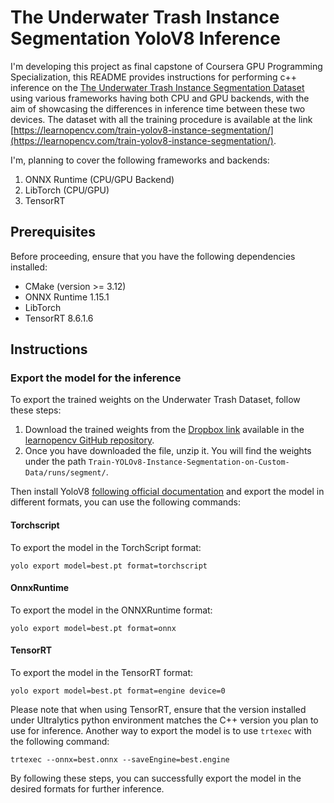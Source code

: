 # The Underwater Trash Instance Segmentation YoloV8 Inference
I'm developing this project as final capstone of Coursera GPU Programming Specialization, this README provides instructions for performing c++ inference on the [The Underwater Trash Instance Segmentation Dataset](https://conservancy.umn.edu/handle/11299/214865) using various frameworks having both CPU and GPU backends, with the aim of showcasing the differences in inference time between these two devices. The dataset with all the training procedure is available at the link [https://learnopencv.com/train-yolov8-instance-segmentation/](https://learnopencv.com/train-yolov8-instance-segmentation/).  

I'm, planning to cover the following frameworks and backends:

1. ONNX Runtime (CPU/GPU Backend)
3. LibTorch (CPU/GPU)
5. TensorRT

## Prerequisites

Before proceeding, ensure that you have the following dependencies installed:

- CMake (version >= 3.12)
- ONNX Runtime 1.15.1
- LibTorch 
- TensorRT 8.6.1.6

## Instructions

### Export the model for the inference

To export the trained weights on the Underwater Trash Dataset, follow these steps:

1. Download the trained weights from the [Dropbox link](https://www.dropbox.com/scl/fo/cjj6w4q3679w1n03211zr/h?dl=1&rlkey=z16lunmbuwsn98we968psulse) available in the [learnopencv GitHub repository](https://github.com/spmallick/learnopencv/tree/master/Train-YOLOv8-Instance-Segmentation-on-Custom-Data).
2. Once you have downloaded the file, unzip it. You will find the weights under the path `Train-YOLOv8-Instance-Segmentation-on-Custom-Data/runs/segment/`.

Then install YoloV8 [following official documentation](https://docs.ultralytics.com/quickstart/) and export the model in different formats, you can use the following commands:

#### Torchscript

To export the model in the TorchScript format:

```
yolo export model=best.pt format=torchscript
```

#### OnnxRuntime

To export the model in the ONNXRuntime format:

```
yolo export model=best.pt format=onnx
```

#### TensorRT

To export the model in the TensorRT format:

```
yolo export model=best.pt format=engine device=0
```

Please note that when using TensorRT, ensure that the version installed under Ultralytics python environment matches the C++ version you plan to use for inference. Another way to export the model is to use `trtexec` with the following command:

```
trtexec --onnx=best.onnx --saveEngine=best.engine
```

By following these steps, you can successfully export the model in the desired formats for further inference.

